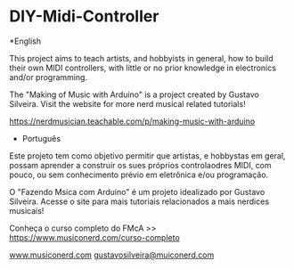 # DIY-Midi-Controller

*English

This project aims to teach artists, and hobbyists in general, how to build their own MIDI controllers, with little or no prior knowledge in electronics and/or programming.

The "Making of Music with Arduino" is a project created by Gustavo Silveira. Visit the website for more nerd musical related tutorials!

https://nerdmusician.teachable.com/p/making-music-with-arduino


* Português

Este projeto tem como objetivo permitir que artistas, e hobbystas em geral, possam aprender a construir os sues próprios controlaodres MIDI, com pouco, ou sem conhecimento prévio em eletrônica e/ou programação.

O "Fazendo Msica com Arduino" é um projeto idealizado por Gustavo Silveira. Acesse o site para mais tutoriais relacionados a mais nerdices musicais!

Conheça o curso completo do FMcA >> https://www.musiconerd.com/curso-completo

www.musiconerd.com
gustavosilveira@muiconerd.com
